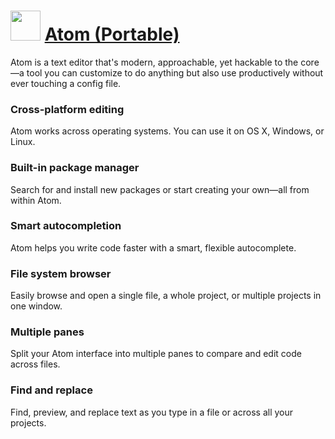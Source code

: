 # <img src="https://cdn.jsdelivr.net/gh/Thilas/chocolatey-packages@058df13746c9cfa791d72eedd05f888d48a1bc1a/atom/icon.png" width="48" height="48"/> [Atom (Portable)](https://community.chocolatey.org/packages/atom.portable)

Atom is a text editor that's modern, approachable, yet hackable to the core—a tool you can customize to do anything but also use productively without ever touching a config file.

### Cross-platform editing
Atom works across operating systems. You can use it on OS X, Windows, or Linux.

### Built-in package manager
Search for and install new packages or start creating your own—all from within Atom.

### Smart autocompletion
Atom helps you write code faster with a smart, flexible autocomplete.

### File system browser
Easily browse and open a single file, a whole project, or multiple projects in one window.

### Multiple panes
Split your Atom interface into multiple panes to compare and edit code across files.

### Find and replace
Find, preview, and replace text as you type in a file or across all your projects.
